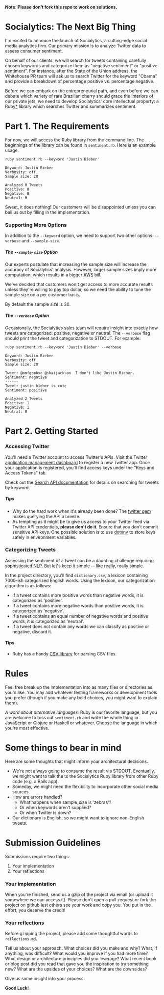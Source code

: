 __Note: Please don't fork this repo to work on solutions.__

# Socialytics: The Next Big Thing

I'm excited to annouce the launch of Socialytics, a cutting-edge social media analytics firm. Our primary mission is to analyze Twitter data to assess consumer sentiment.

On behalf of our clients, we will search for tweets containing carefully chosen keywords and categorize them as "negative sentiment" or "positive sentiment". For instance, after the State of the Union address, the Whitehouse PR team will ask us to search Twitter for the keyword "Obama" and provide a breakdown of percentage positive vs. percentage negative.

Before we can embark on the entrepreneurial path, and even before we can debate which variety of rare Brazilian cherry should grace the interiors of our private jets, we need to develop Socialytics' core intellectual property: a Ruby[*](#other-languages) library which searches Twitter and summarizes sentiment.

# Part 1. The Requirements

For now, we will access the Ruby library from the command line. The beginnings of the library can be found in `sentiment.rb`. Here is an example usage.

```
ruby sentiment.rb --keyword 'Justin Bieber'

Keyword: Justin Bieber
Verbosity: off
Sample size: 20

Analyzed 0 Tweets
Positive: 0
Negative: 0
Neutral: 0
```

Sweet, it does nothing! Our customers will be disappointed unless you can bail us out by filling in the implementation.

### Supporting More Options

In addition to the `--keyword` option, we need to support two other options: `--verbose` and `--sample-size`.

##### The `--sample-size` Option
Our experts postulate that increasing the sample size will increase the accuracy of Socialytics' analysis. However, larger sample sizes imply more computation, which results in a bigger [AWS](http://en.wikipedia.org/wiki/Amazon_Web_Services) bill.

We've decided that customers won't get access to more accurate results unless they're willing to pay top dollar, so we need the ability to tune the sample size on a per customer basis.

By default the sample size is 20.

##### The `--verbose` Option
Occasionally, the Socialytics sales team will require insight into exactly how tweets are categorized: positive, negative or neutral. The `--verbose` flag should print the tweet and categorization to STDOUT. For example:

```
ruby sentiment.rb --keyword 'Justin Bieber' --verbose

Keyword: Justin Bieber
Verbosity: off
Sample size: 20

Tweet: @omfgcmbxo @skaijackson  I don't like Justin Bieber.
Sentiment: negative
------
Tweet: justin bieber is cute
Sentiment: positive

Analyzed 2 Tweets
Positive: 1
Negative: 1
Neutral: 0
```

# Part 2. Getting Started

### Accessing Twitter

You'll need a Twitter account to access Twitter's APIs.  Visit the Twitter [application management dashboard](https://apps.twitter.com/) to register a new Twitter app. Once your application is registered, you'll find access keys under the "Keys and Access Tokens" tab.

Check out the [Search API documentation](https://dev.twitter.com/rest/public/search) for details on searching for tweets by keyword.

##### Tips
- Why do the hard work when it's already been done? The [twitter gem](https://github.com/sferik/twitter) makes querying the API a breeze.
- As tempting as it might be to give us access to your Twitter feed via Twitter API credentials, __please don't do it__. Ensure that you don't commit sensitive API keys. One possible solution is to use [dotenv](https://github.com/bkeepers/dotenv#sinatra-or-plain-ol-ruby) to store keys safely in environment variables.

### Categorizing Tweets

Assessing the sentiment of a tweet can be a daunting challenge requiring sophisticated [NLP](http://en.wikipedia.org/wiki/Natural_language_processing). But let's keep it simple -- like really, really simple.

In the project directory, you'll find `dictionary.csv`, a lexicon containing 7000-ish categorized English words. Using the lexicon, our categorization algorithm is as follows:

- If a tweet contains more positive words than negative words, it is categorized as 'positive'.
- If a tweet contains more negative words than positive words, it is categorized as 'negative'.
- If a tweet contains an equal number of negative words and positive words, it is categorized as 'neutral'.
- If a tweet does not contain any words we can classify as positive or negative, discard it.

#### Tips
- Ruby has a handy [CSV library](http://ruby-doc.org/stdlib-1.9.2/libdoc/csv/rdoc/CSV.html) for parsing CSV files.

# Rules
Feel free break up the implementation into as many files or directories as you'd like. You may add whatever testing frameworks or development tools you prefer (though if you make any bold choices, you might want to explain them).

<a name="other-languages"></a>*A word about alternative languages:* Ruby is our favorite language, but you are welcome to toss out `sentiment.rb` and write the whole thing in JavaScript or Clojure or Haskell or whatever. Choose the language in which you're most effective.

# Some things to bear in mind

Here are some thoughts that might inform your architectural decisions.
- We're not always going to consume the result via STDOUT. Eventually, we might want to talk the to the Socialytics Ruby library from other Ruby code (e.g. a Rails app).
- Someday, we might need the flexibility to incorporate other social media sources.
- How are errors handled?
  - What happens when sample_size is 'zebras'?
  - Or when keywords aren't supplied?
  - Or when Twitter is down?
- Our dictionary is English, so we might want to ignore non-English tweets.

# Submission Guidelines

Submissions require two things:

1. Your implementation
2. Your reflections


### Your implementation
When you're finished, send us a gzip of the project via email (or upload it somewhere we can access it). Please don't open a pull-request or fork the project on github lest others see your work and copy you. You put in the effort, you deserve the credit!

### Your reflections
Before gzipping the project, please add some thoughtful words to `reflections.md`.

Tell us about your approach. What choices did you make and why? What, if anything, was difficult? What would you improve if you had more time? What design or architecture principles did you leverage? What recent book or blog post did you read that gave you the inspiration to try something new? What are the upsides of your choices? What are the downsides?

Give us some insight into your process.


__Good Luck!__
